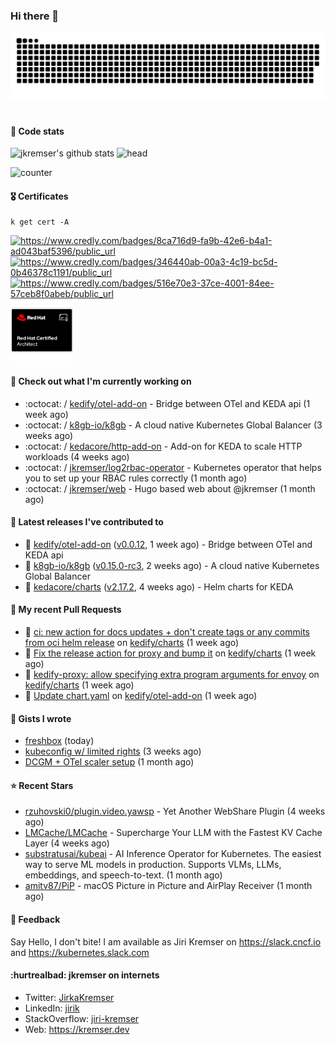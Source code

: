 ### Hi there 👋

<picture>
  <source media="(prefers-color-scheme: dark)" srcset="github-snake-dark.svg" />
  <source media="(prefers-color-scheme: light)" srcset="github-snake.svg" />
  <img alt="github-snake" src="github-snake.svg" />
</picture>
<img src="css.svg" width="5" height="5" alt="css-in-readme">

#### 📱 Code stats

![jkremser's github stats](https://github-readme-stats.vercel.app/api?username=jkremser&count_private=true&show_icons=true&hide_border=false&theme=tokyonight&title_color=5bcdec&bg_color=0d1117&border_radius=false) ![head](https://user-images.githubusercontent.com/535866/175570014-71166aaa-95f7-4a4f-869c-93a16481de4e.jpeg)



![counter](https://komarev.com/ghpvc/?username=jkremser&color=5bcdec&style=for-the-badge)

#### 🎖 Certificates
```
k get cert -A
```
<p align="left">
    <a href="https://www.credly.com/badges/8ca716d9-fa9b-42e6-b4a1-ad043baf5396/public_url">
        <img src="https://training.linuxfoundation.org/wp-content/uploads/2022/11/CKA.png" alt="https://www.credly.com/badges/8ca716d9-fa9b-42e6-b4a1-ad043baf5396/public_url" width="110" height="110"/>
    </a>
    <a href="https://www.credly.com/badges/346440ab-00a3-4c19-bc5d-0b46378c1191/public_url">
        <img src="https://training.linuxfoundation.org/wp-content/uploads/2022/11/CKS.png" alt="https://www.credly.com/badges/346440ab-00a3-4c19-bc5d-0b46378c1191/public_url" width="110" height="110"/>
    </a>
    <a href="https://www.credly.com/badges/516e70e3-37ce-4001-84ee-57ceb8f0abeb/public_url">
        <img src="https://training.linuxfoundation.org/wp-content/uploads/2020/11/lfcs_111820-300x300.png" alt="https://www.credly.com/badges/516e70e3-37ce-4001-84ee-57ceb8f0abeb/public_url" width="110" height="110"/>
    </a>
    <a href="https://rhtapps.redhat.com/verify/?certId=120-194-022">
        <img src="./rhca.png" alt="https://rhtapps.redhat.com/verify/?certId=120-194-022" width="100" height="100"/>
    </a>
</p>

#### 👷 Check out what I'm currently working on

- :octocat: / [kedify/otel-add-on](https://github.com/kedify/otel-add-on) - Bridge between OTel and KEDA api (1 week ago)
- :octocat: / [k8gb-io/k8gb](https://github.com/k8gb-io/k8gb) - A cloud native Kubernetes Global Balancer (3 weeks ago)
- :octocat: / [kedacore/http-add-on](https://github.com/kedacore/http-add-on) - Add-on for KEDA to scale HTTP workloads (4 weeks ago)
- :octocat: / [jkremser/log2rbac-operator](https://github.com/jkremser/log2rbac-operator) - Kubernetes operator that helps you to set up your RBAC rules correctly (1 month ago)
- :octocat: / [jkremser/web](https://github.com/jkremser/web) - Hugo based web about @jkremser (1 month ago)

#### 🔭 Latest releases I've contributed to

- 🎉 [kedify/otel-add-on](https://github.com/kedify/otel-add-on) ([v0.0.12](https://github.com/kedify/otel-add-on/releases/tag/v0.0.12), 1 week ago) - Bridge between OTel and KEDA api
- 🎉 [k8gb-io/k8gb](https://github.com/k8gb-io/k8gb) ([v0.15.0-rc3](https://github.com/k8gb-io/k8gb/releases/tag/v0.15.0-rc3), 2 weeks ago) - A cloud native Kubernetes Global Balancer
- 🎉 [kedacore/charts](https://github.com/kedacore/charts) ([v2.17.2](https://github.com/kedacore/charts/releases/tag/v2.17.2), 4 weeks ago) - Helm charts for KEDA

#### 🔨 My recent Pull Requests

- 💪 [ci: new action for docs updates &#43; don&#39;t create tags or any commits from oci helm release](https://github.com/kedify/charts/pull/227) on [kedify/charts](https://github.com/kedify/charts) (1 week ago)
- 💪 [Fix the release action for proxy and bump it](https://github.com/kedify/charts/pull/224) on [kedify/charts](https://github.com/kedify/charts) (1 week ago)
- 💪 [kedify-proxy: allow specifying extra program arguments for envoy](https://github.com/kedify/charts/pull/223) on [kedify/charts](https://github.com/kedify/charts) (1 week ago)
- 💪 [Update chart.yaml](https://github.com/kedify/otel-add-on/pull/131) on [kedify/otel-add-on](https://github.com/kedify/otel-add-on) (1 week ago)

#### 📓 Gists I wrote

- [freshbox](https://gist.github.com/d925b031a516e66fa2e1771252ade21f) (today)
- [kubeconfig w/ limited rights](https://gist.github.com/6a4bf7c3fec1dfad36600aee53ff234e) (3 weeks ago)
- [DCGM &#43; OTel scaler setup](https://gist.github.com/1d68e2f33c80f098abe85ba067602c0d) (1 month ago)

#### ⭐ Recent Stars

- [rzuhovski0/plugin.video.yawsp](https://github.com/rzuhovski0/plugin.video.yawsp) - Yet Another WebShare Plugin (4 weeks ago)
- [LMCache/LMCache](https://github.com/LMCache/LMCache) - Supercharge Your LLM with the Fastest KV Cache Layer (4 weeks ago)
- [substratusai/kubeai](https://github.com/substratusai/kubeai) - AI Inference Operator for Kubernetes. The easiest way to serve ML models in production. Supports VLMs, LLMs, embeddings, and speech-to-text. (1 month ago)
- [amitv87/PiP](https://github.com/amitv87/PiP) - macOS Picture in Picture and AirPlay Receiver (1 month ago)

#### 💬 Feedback

Say Hello, I don't bite! I am available as Jiri Kremser on https://slack.cncf.io and https://kubernetes.slack.com


#### :hurtrealbad: jkremser on internets

- Twitter: <a href="https://twitter.com/JirkaKremser">JirkaKremser</a>
- LinkedIn: <a href="https://www.linkedin.com/in/jirik/">jirik</a>
- StackOverflow: <a href="https://stackoverflow.com/users/1594980/jiri-kremser">jiri-kremser</a>
- Web: https://kremser.dev